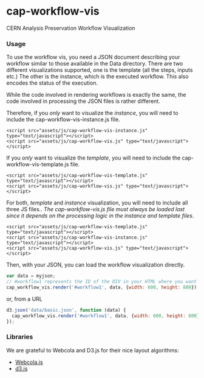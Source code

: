 # cap-workflow-vis
CERN Analysis Preservation Workflow Visualization

### Usage

To use the workflow vis, you need a JSON document describing your workflow similar to those available in the Data directory.
There are two different visualizations supported, one is the template (all the steps, inputs etc.)
The other is the instance, which is the executed workflow. This also encodes the status of the execution.

While the code involved in rendering workflows is exactly the same, the code involved in processing the JSON files
is rather different. 

Therefore, if you *only* want to visualize the *instance*, you will need to include the cap-workflow-vis-instance.js file.

```
<script src="assets/js/cap-workflow-vis-instance.js" type="text/javascript"></script>
<script src="assets/js/cap-workflow-vis.js" type="text/javascript"></script>
```

If you *only* want to visualize the *template*, you will need to include the cap-workflow-vis-template.js file.

```
<script src="assets/js/cap-workflow-vis-template.js" type="text/javascript"></script>
<script src="assets/js/cap-workflow-vis.js" type="text/javascript"></script>
```


For both, *template* and *instance* visualization, you will need to include all three JS files..
*The cap-workflow-vis.js file must always be loaded last since it depends on the processing logic in the instance and template files*.

```
<script src="assets/js/cap-workflow-vis-template.js" type="text/javascript"></script>
<script src="assets/js/cap-workflow-vis-instance.js" type="text/javascript"></script>
<script src="assets/js/cap-workflow-vis.js" type="text/javascript"></script>
```

Then, with your JSON, you can load the workflow visualization directly.

```javascript
var data = myjson;
// #workflow1 represents the ID of the DIV in your HTML where you want to render the workflow.
cap_workflow_vis.render('#workflow1', data, {width: 600, height: 800});
```

or, from a URL

```javascript
d3.json('data/basic.json', function (data) {
  cap_workflow_vis.render('#workflow1', data, {width: 600, height: 800})
});

```


### Libraries

We are grateful to Webcola and D3.js for their nice layout algorithms: 
- [Webcola.js](https://github.com/tgdwyer/WebCola)
- [d3.js](https://github.com/mbostock/d3)
